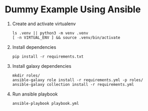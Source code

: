 # Dummy Example Using Ansible

1. Create and activate virtualenv

    ```shell
    ls .venv || python3 -m venv .venv
    [ -n VIRTUAL_ENV ] && source .venv/bin/activate
    ```

2. Install dependencies

    ```shell
    pip install -r requirements.txt
    ```

3. Install galaxy dependencies

    ```shell
    mkdir roles/
    ansible-galaxy role install -r requirements.yml -p roles/
    ansible-galaxy collection install -r requirements.yml
    ```

4. Run ansible playbook

    ```shell
    ansible-playbook playbook.yml
    ```
